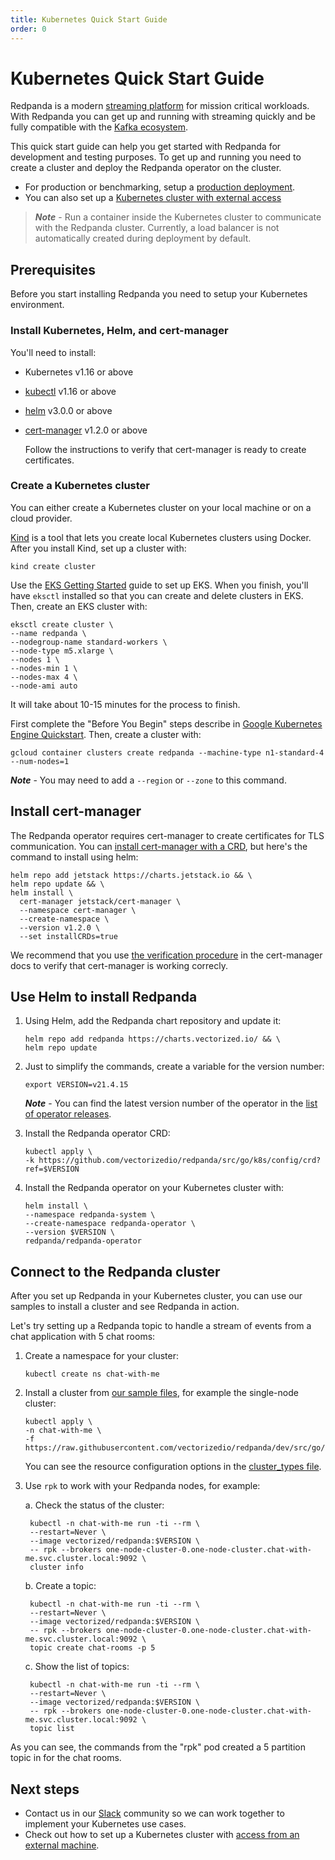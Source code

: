 ```yaml
---
title: Kubernetes Quick Start Guide
order: 0
---
```

# Kubernetes Quick Start Guide

Redpanda is a modern [streaming platform](/blog/intelligent-data-api/) for mission critical workloads.
With Redpanda you can get up and running with streaming quickly
and be fully compatible with the [Kafka ecosystem](https://cwiki.apache.org/confluence/display/KAFKA/Ecosystem).

This quick start guide can help you get started with Redpanda for development and testing purposes.
To get up and running you need to create a cluster and deploy the Redpanda operator on the cluster.

- For production or benchmarking, setup a [production deployment](/docs/production-deployment).
- You can also set up a [Kubernetes cluster with external access](/docs/kubernetes-external-connect)

> **_Note_** - Run a container inside the Kubernetes cluster to communicate with the Redpanda cluster.
> Currently, a load balancer is not automatically created during deployment by default.

## Prerequisites

Before you start installing Redpanda you need to setup your Kubernetes environment.

### Install Kubernetes, Helm, and cert-manager 

You'll need to install:

- Kubernetes v1.16 or above
- [kubectl](https://kubernetes.io/docs/tasks/tools/) v1.16 or above
- [helm](https://github.com/helm/helm/releases) v3.0.0 or above
- [cert-manager](https://cert-manager.io/docs/installation/kubernetes/) v1.2.0 or above

    Follow the instructions to verify that cert-manager is ready to create certificates.

### Create a Kubernetes cluster

You can either create a Kubernetes cluster on your local machine or on a cloud provider.

<tabs>

  <tab id="Kind">

  [Kind](https://kind.sigs.k8s.io) is a tool that lets you create local Kubernetes clusters using Docker.
    After you install Kind, set up a cluster with:

  ```
  kind create cluster
  ```

  </tab>

  <tab id="AWS EKS">

  Use the [EKS Getting Started](https://docs.aws.amazon.com/eks/latest/userguide/getting-started-eksctl.html) guide to set up EKS.
  When you finish, you'll have `eksctl` installed so that you can create and delete clusters in EKS.
  Then, create an EKS cluster with:

  ```
  eksctl create cluster \
  --name redpanda \
  --nodegroup-name standard-workers \
  --node-type m5.xlarge \
  --nodes 1 \
  --nodes-min 1 \
  --nodes-max 4 \
  --node-ami auto
  ```

  It will take about 10-15 minutes for the process to finish.

  </tab>

  <tab id="Google GKE">

  First complete the "Before You Begin" steps describe in [Google Kubernetes Engine Quickstart](https://cloud.google.com/kubernetes-engine/docs/quickstart).
  Then, create a cluster with:

  ```
  gcloud container clusters create redpanda --machine-type n1-standard-4 --num-nodes=1
  ```

  **_Note_** - You may need to add a `--region` or `--zone` to this command.

  </tab>
</tabs>

## Install cert-manager

The Redpanda operator requires cert-manager to create certificates for TLS communication.
You can [install cert-manager with a CRD](https://cert-manager.io/docs/installation/kubernetes/#installing-with-helm),
but here's the command to install using helm:

```
helm repo add jetstack https://charts.jetstack.io && \
helm repo update && \
helm install \
  cert-manager jetstack/cert-manager \
  --namespace cert-manager \
  --create-namespace \
  --version v1.2.0 \
  --set installCRDs=true
```

We recommend that you use [the verification procedure](https://cert-manager.io/docs/installation/kubernetes/#verifying-the-installation) in the cert-manager docs
to verify that cert-manager is working correcly.

## Use Helm to install Redpanda

1. Using Helm, add the Redpanda chart repository and update it:

    ```
    helm repo add redpanda https://charts.vectorized.io/ && \
    helm repo update
    ```

2. Just to simplify the commands, create a variable for the version number:

    ```
    export VERSION=v21.4.15
    ```

    **_Note_** - You can find the latest version number of the operator in the [list of operator releases](https://github.com/vectorizedio/redpanda/releases).

3. Install the Redpanda operator CRD:

    ```
    kubectl apply \
    -k https://github.com/vectorizedio/redpanda/src/go/k8s/config/crd?ref=$VERSION
    ```

4. Install the Redpanda operator on your Kubernetes cluster with:

    ```
    helm install \
    --namespace redpanda-system \
    --create-namespace redpanda-operator \
    --version $VERSION \
    redpanda/redpanda-operator
    ```

## Connect to the Redpanda cluster

After you set up Redpanda in your Kubernetes cluster, you can use our samples to install a cluster and see Redpanda in action.

Let's try setting up a Redpanda topic to handle a stream of events from a chat application with 5 chat rooms:

1. Create a namespace for your cluster:

    ```
    kubectl create ns chat-with-me
    ```

2. Install a cluster from [our sample files](https://github.com/vectorizedio/redpanda/tree/dev/src/go/k8s/config/samples), for example the single-node cluster:
                
    ```
    kubectl apply \
    -n chat-with-me \
    -f https://raw.githubusercontent.com/vectorizedio/redpanda/dev/src/go/k8s/config/samples/one_node_cluster.yaml
    ```

    You can see the resource configuration options in the [cluster_types file](https://github.com/vectorizedio/redpanda/blob/dev/src/go/k8s/apis/redpanda/v1alpha1/cluster_types.go).

3. Use `rpk` to work with your Redpanda nodes, for example:

    a. Check the status of the cluster:

        kubectl -n chat-with-me run -ti --rm \
        --restart=Never \
        --image vectorized/redpanda:$VERSION \
        -- rpk --brokers one-node-cluster-0.one-node-cluster.chat-with-me.svc.cluster.local:9092 \
        cluster info
    
    b. Create a topic:

        kubectl -n chat-with-me run -ti --rm \
        --restart=Never \
        --image vectorized/redpanda:$VERSION \
        -- rpk --brokers one-node-cluster-0.one-node-cluster.chat-with-me.svc.cluster.local:9092 \
        topic create chat-rooms -p 5

    c. Show the list of topics:

        kubectl -n chat-with-me run -ti --rm \
        --restart=Never \
        --image vectorized/redpanda:$VERSION \
        -- rpk --brokers one-node-cluster-0.one-node-cluster.chat-with-me.svc.cluster.local:9092 \
        topic list

As you can see, the commands from the "rpk" pod created a 5 partition topic in for the chat rooms.

## Next steps

- Contact us in our [Slack](https://vectorized.io/slack) community so we can work together to implement your Kubernetes use cases.
- Check out how to set up a Kubernetes cluster with [access from an external machine](kubernetes-external-connect.md).
